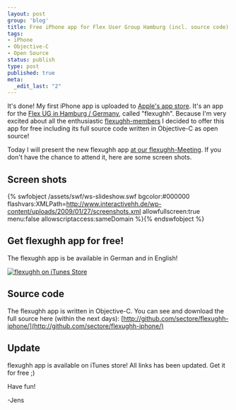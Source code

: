 ```yaml
--- 
layout: post
group: 'blog'
title: Free iPhone app for Flex User Group Hamburg (incl. source code)
tags: 
- iPhone
- Objective-C
- Open Source
status: publish
type: post
published: true
meta: 
  _edit_last: "2"
---
```

It's done! My first iPhone app is uploaded to [Apple's app store](http://www.apple.com/iphone/appstore/). It's an app for the [Flex UG in Hamburg / Germany](http://www.flexughh.de), called "flexughh". Because I'm very excited about all the enthusiastic [flexughh-members](http://www.xing.com/net/flexughh/) I decided to offer this app for free including its full source code written in Objective-C as open source!

Today I will present the new flexughh app [at our flexughh-Meeting](http://www.flexughh.de/2009/01/07/flexughh-meeting-27012009-alger-werft-einfuhrung-in-blazeds/). If you don't have the chance to attend it, here are some screen shots.

<!--more-->

## Screen shots

{% swfobject /assets/swf/ws-slideshow.swf bgcolor:#000000 flashvars:XMLPath=http://www.interactivehh.de/wp-content/uploads/2009/01/27/screenshots.xml allowfullscreen:true menu:false allowscriptaccess:sameDomain %}{% endswfobject %}

## Get flexughh app for free!

The flexughh app is be available in German and in English!

[![flexughh on iTunes Store](/blog/uploads/2009/01/27/flexughh_iTunesStore_en.png)](http://itunes.apple.com/WebObjects/MZStore.woa/wa/viewSoftware?id=303635605&mt=8)

## Source code

The flexughh app is written in Objective-C. You can see and download the full source here (within the next days):
[http://github.com/sectore/flexughh-iphone/](http://github.com/sectore/flexughh-iphone/)

## Update

flexughh app is available on iTunes store! All links has been updated. Get it for free ;)


Have fun!

-Jens
